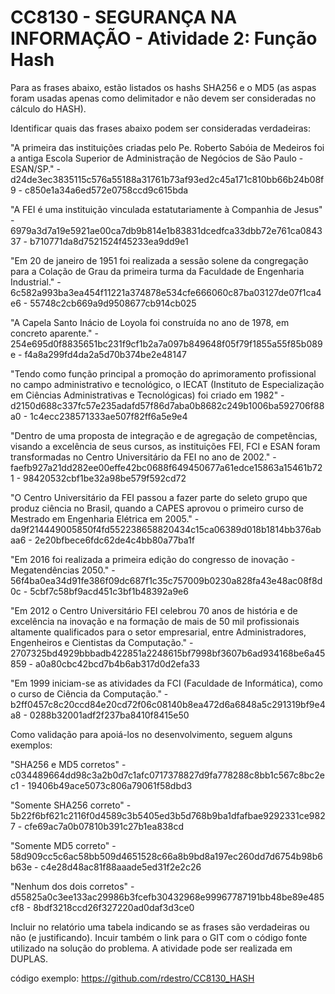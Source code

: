 # CC8130 - SEGURANÇA NA INFORMAÇÃO - Atividade 2: Função Hash

Para as frases abaixo, estão listados os hashs SHA256 e o MD5 (as aspas foram usadas apenas como delimitador e não devem ser consideradas no cálculo do HASH).

Identificar quais das frases abaixo podem ser consideradas verdadeiras:

"A primeira das instituições criadas pelo Pe. Roberto Sabóia de Medeiros foi a antiga Escola Superior de Administração de Negócios de São Paulo - ESAN/SP." - d24de3ec3835115c576a55188a31761b73af93ed2c45a171c810bb66b24b08f9 - c850e1a34a6ed572e0758ccd9c615bda

"A FEI é uma instituição vinculada estatutariamente à Companhia de Jesus" - 6979a3d7a19e5921ae00ca7db9b814e1b83831dcedfca33dbb72e761ca084337 - b710771da8d7521524f45233ea9dd9e1

"Em 20 de janeiro de 1951 foi realizada a sessão solene da congregação para a Colação de Grau da primeira turma da Faculdade de Engenharia Industrial." - 6c582a993ba3ea454f11221a374878e534cfe666060c87ba03127de07f1ca4e6 - 55748c2cb669a9d9508677cb914cb025

"A Capela Santo Inácio de Loyola foi construída no ano de 1978, em concreto aparente." - 254e695d0f8835651bc231f9cf1b2a7a097b849648f05f79f1855a55f85b089e - f4a8a299fd4da2a5d70b374be2e48147

"Tendo como função principal a promoção do aprimoramento profissional no campo administrativo e tecnológico, o IECAT (Instituto de Especialização em Ciências Administrativas e Tecnológicas) foi criado em 1982" - d2150d688c337fc57e235adafd57f86d7aba0b8682c249b1006ba592706f88a0 - 1c4ecc238571333ae507f82ff6a5e9e4

"Dentro de uma proposta de integração e de agregação de competências, visando a excelência de seus cursos, as instituições FEI, FCI e ESAN foram transformadas no Centro Universitário da FEI no ano de 2002." - faefb927a21dd282ee00effe42bc0688f649450677a61edce15863a15461b721 - 98420532cbf1be32a98be579f592cd72

"O Centro Universitário da FEI passou a fazer parte do seleto grupo que produz ciência no Brasil, quando a CAPES aprovou o primeiro curso de Mestrado em Engenharia Elétrica em 2005." - da9f214449005850f4fd552238658820434c15ca06389d018b1814bb376abaa6 - 2e20bfbece6fdc62de4c4bb80a77ba1f

"Em 2016 foi realizada a primeira edição do congresso de inovação - Megatendências 2050." - 56f4ba0ea34d91fe386f09dc687f1c35c757009b0230a828fa43e48ac08f8d0c - 5cbf7c58bf9acd451c3bf1b48392a9e6

"Em 2012 o Centro Universitário FEI celebrou 70 anos de história e de excelência na inovação e na formação de mais de 50 mil profissionais altamente qualificados para o setor empresarial, entre Administradores, Engenheiros e Cientistas da Computação." - 2707325bd4929bbbadb422851a2248615bf7998bf3607b6ad934168be6a45859 - a0a80cbc42bcd7b4b6ab317d0d2efa33

"Em 1999 iniciam-se as atividades da FCI (Faculdade de Informática), como o curso de Ciência da Computação." - b2ff0457c8c20ccd84e20cd72f06c08140b8ea472d6a6848a5c291319bf9e4a8 - 0288b32001adf2f237ba8410f8415e50



Como validação para apoiá-los no desenvolvimento, seguem alguns exemplos:

"SHA256 e MD5 corretos" - c034489664dd98c3a2b0d7c1afc0717378827d9fa778288c8bb1c567c8bc2ec1 - 19406b49ace5073c806a79061f58dbd3

"Somente SHA256 correto" - 5b22f6bf621c2116f0d4589c3b5405ed3b5d768b9ba1dfafbae9292331ce9827 - cfe69ac7a0b07810b391c27b1ea838cd

"Somente MD5 correto" - 58d909cc5c6ac58bb509d4651528c66a8b9bd8a197ec260dd7d6754b98b6b63e - c4e28d48ac81f88aaade5ed31f2e2c26

"Nenhum dos dois corretos" - d55825a0c3ee133ac29986b3fcefb30432968e99967787191bb48be89e485cf8 - 8bdf3218ccd26f327220ad0daf3d3ce0



Incluir no relatório uma tabela indicando se as frases são verdadeiras ou não (e justificando). Incuir também o link para o GIT com o código fonte utilizado na solução do problema.
A atividade pode ser realizada em DUPLAS.





código exemplo: https://github.com/rdestro/CC8130_HASH

